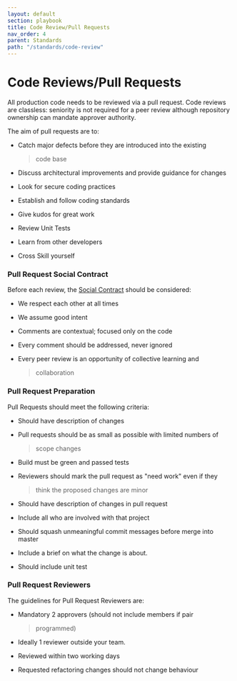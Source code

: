 ```yaml
---
layout: default
section: playbook
title: Code Review/Pull Requests
nav_order: 4
parent: Standards
path: "/standards/code-review"
---
```


# Code Reviews/Pull Requests

All production code needs to be reviewed via a pull request. Code
reviews are classless: seniority is not required for a peer review
although repository ownership can mandate approver authority.

The aim of pull requests are to:

- Catch major defects before they are introduced into the existing

  > code base

- Discuss architectural improvements and provide guidance for changes

- Look for secure coding practices

- Establish and follow coding standards

- Give kudos for great work

- Review Unit Tests

- Learn from other developers

- Cross Skill yourself

### Pull Request Social Contract

Before each review, the [Social
Contract](https://www.google.com/url?sa=t&rct=j&q=&esrc=s&source=web&cd=3&cad=rja&uact=8&ved=2ahUKEwjk6-yugKjdAhVUdt4KHbVABvsQFjACegQIBRAK&url=https%3A%2F%2Fen.wikipedia.org%2Fwiki%2FSocial_contract&usg=AOvVaw00zAPlb_lk_T-jSFCMPe8L)
should be considered:

- We respect each other at all times

- We assume good intent

- Comments are contextual; focused only on the code

- Every comment should be addressed, never ignored

- Every peer review is an opportunity of collective learning and
  > collaboration

### Pull Request Preparation

Pull Requests should meet the following criteria:

- Should have description of changes

- Pull requests should be as small as possible with limited numbers of

  > scope changes

- Build must be green and passed tests

- Reviewers should mark the pull request as "need work" even if they

  > think the proposed changes are minor

- Should have description of changes in pull request

- Include all who are involved with that project

- Should squash unmeaningful commit messages before merge into master

- Include a brief on what the change is about.

- Should include unit test

### Pull Request Reviewers

The guidelines for Pull Request Reviewers are:

- Mandatory 2 approvers (should not include members if pair

  > programmed)

- Ideally 1 reviewer outside your team.

- Reviewed within two working days

- Requested refactoring changes should not change behaviour
